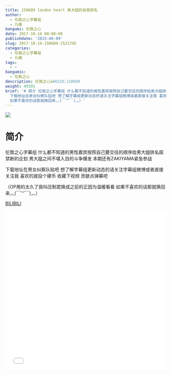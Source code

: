 ```yaml
---
title: 150609 london heart 男大姐的自我排名
author:
  - 伦敦之心字幕组
  - 九條
bangumi: 伦敦之心
date: 2017-10-16 00:00:00
publishdate: '2015-06-09'
slug: 2017-10-16-150609-2521745
categories:
  - 伦敦之心字幕组
  - 九條
tags:
  - ~
bangumis:
  - 伦敦之心
description: 伦敦之心&#8226;150609
weight: 49391
brief: '# 简介 伦敦之心字幕组 什么都不知道的男性嘉宾按照自己要交往的顺序给男大姐排名超禁断的企划 男大姐之间不堪入目的斗争爆发 本期还有ZAKIYAMA紧急参战
  下载地址在男女纠察队贴吧 想了解字幕组更新动态的请关注字幕组微博或者直接关注我 喜欢的就投个硬币 收藏下视频 贡献点弹幕吧 （OP用的太久了我叫压制君换成之前的正因为温暖看看
  如果不喜欢的话那就换回来︿(￣︶￣)︿）'
---
```


![](https://i.imgur.com/cm1I9f9.jpg)

# 简介  
伦敦之心字幕组 什么都不知道的男性嘉宾按照自己要交往的顺序给男大姐排名超禁断的企划 男大姐之间不堪入目的斗争爆发 本期还有ZAKIYAMA紧急参战 


下载地址在男女纠察队贴吧 想了解字幕组更新动态的请关注字幕组微博或者直接关注我 喜欢的就投个硬币 收藏下视频 贡献点弹幕吧


（OP用的太久了我叫压制君换成之前的正因为温暖看看 如果不喜欢的话那就换回来︿(￣︶￣)︿）

  [BILIBILI](https://www.bilibili.com/video/av2521745/)


<div class="vcontainer">  <iframe class='video' src="//www.bilibili.com/blackboard/player.html?aid=2521745" width="100%" height="500" frameborder="0" allowfullscreen="allowfullscreen"></iframe></div>
